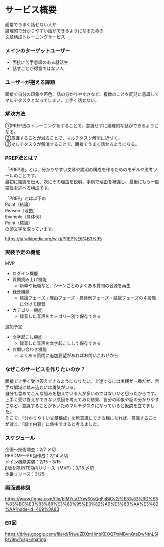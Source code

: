 # **サービス概要**

面接でうまく話せない人が  
論理的で分かりやすい話ができるようになるための  
文章構成トレーニングサービス  

### **メインのターゲットユーザー**

- 面接に苦手意識のある就活生
- 話すことが得意ではない人

### **ユーザーが抱える課題**

面接で自分の印象や声色、話の分かりやすさなど、複数のことを同時に意識してマルチタスクとなってしまい、上手く話せない。

### **解決方法**

①PREP法のトレーニングをすることで、意識せずに論理的な話ができるようになる。  
②意識することが減ることで、マルチタスク解消に近づく。  
③マルチタスクが解消することで、面接でうまく話せるようになる。  

### **PREP法とは？**

「PREP法」とは、分かりやすい文章や説明の構成を作るためのモデルや思考ツールのことです。  
最初に結論を伝え、次にその理由を説明、事例で理由を補強し、最後にもう一度結論を述べる構成です。

「PREP」とは以下の  
Point（結論）  
Reason（理由）  
Example（具体例）  
Point（結論）  
の頭文字を取っています。

https://ja.wikipedia.org/wiki/PREP%E6%B3%95

### **実装予定の機能**

MVP
- ログイン機能
- 質問読み上げ機能
    - 新卒や転職など、シーンごとのよくある質問の音源を再生
- 録音機能
    - 結論フェーズ・理由フェーズ・具体例フェーズ・結論フェーズの４段階に分けて録音
- カテゴリー機能
    - 録音した音声をカテゴリー別で保存できる

追加予定
- 文字起こし機能
    - 録音した音声を文字起こしして保存できる
- お問い合わせ機能
    - よくある質問に追加要望があればお問い合わせから

### **なぜこのサービスを作りたいのか？**

面接で上手く受け答えできるようになりたい。上達するには実践が一番だが、苦手な領域に踏み込むには勇気がいる。  
自分も含めてこんな悩みを抱えている人が多いのではないかと思ったからです。  
上手く受け答えができない原因を考えてみた結果、自分の印象や話の分かりやすさなど、意識することが多いためマルチタスクになっていると仮説を立てました。  
そこで、「分かりやすい文章構成」を無意識にできる様になれば、意識することが減り、「話す内容」に集中できると考えました。  

### **スケジュール**

企画〜技術調査：2/7 〆切  
README〜ER図作成：2/14 〆切  
メイン機能実装：2/15 - 3/15  
β版をRUNTEQ内リリース（MVP）：3/15 〆切  
本番リリース：3/25  

### **画面遷移図**

https://www.figma.com/file/bIMYuvZYxv60sQgFhBiCv2/%E3%83%9D%E3%83%BC%E3%83%88%E3%83%95%E3%82%A9%E3%83%AA%E3%82%AA?node-id=409%3A83

### **ER図**

https://drive.google.com/file/d/1NwuZDXmHmbKEOQ7mMBvnQteDwNtnLSib/view?usp=sharing
